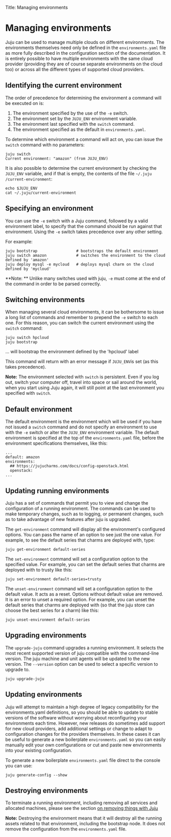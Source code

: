 Title: Managing environments

# Managing environments

Juju can be used to manage multiple clouds on different environments. The
environments themselves need only be defined in the `environments.yaml` file as
more fully described in the configuration section of the documentation. It is
entirely possible to have multiple environments with the same cloud provider
(providing they are of course separate environments on the cloud too) or across
all the different types of supported cloud providers.

## Identifying the current environment

The order of precedence for determining the environment a command will be
executed on is:

1. The environment specified by the use of the `-e` switch.
1. The environment set by the `JUJU_ENV` environment variable.
1. The environment last specified with the `switch` command.
1. The environment specified as the default in `environments.yaml`.

To determine which environment a command will act on, you can issue the `switch`
command with no parameters:

    juju switch
    Current environment: "amazon" (from JUJU_ENV)

It is also possible to determine the current environment by checking the
`JUJU_ENV` variable, and if that is empty, the contents of the file `~/.juju
/current-environment`:

    echo $JUJU_ENV
    cat ~/.juju/current-environment

## Specifying an environment

You can use the `-e` switch with a Juju command, followed by a valid environment
label, to specify that the command should be run against that environment. Using
the `-e` switch takes precedence over any other setting.

For example:

    juju bootstrap                 # bootstraps the default environment
    juju switch amazon             # switches the environment to the cloud defined by 'amazon'
    juju deploy mysql -e mycloud   # deploys mysql charm on the cloud defined by 'mycloud'

**Note: ** Unlike many switches used with juju, `-e` must come at the end of the
command in order to be parsed correctly.

## Switching environments

When managing several cloud environments, it can be bothersome to issue a long
list of commands and remember to prepend the `-e` switch to each one. For this
reason, you can switch the current environment using the `switch` command:

    juju switch hpcloud
    juju bootstrap

... will bootstrap the environment defined by the 'hpcloud' label

This command will return with an error message if `JUJU_ENV`is set (as this
takes precedence).

**Note:** The environment selected with `switch` is persistent. Even if you log
out, switch your computer off, travel into space or sail around the world, when
you start using Juju again, it will still point at the last environment you
specified with `switch`.

## Default environment

The default environment is the environment which will be used if you have not
issued a `switch` command and do not specify an environment to use with the `-e`
switch or alter the `JUJU_ENV` environment variable. The default environment is
specified at the top of the `environments.yaml` file, before the environment
specifications themselves, like this:

    ...
    default: amazon
    environments:
      ## https://jujucharms.com/docs/config-openstack.html
      openstack:
    ...

## Updating running environments

Juju has a set of commands that permit you to view and change the configuration
of a running environment. The commands can be used to make temporary changes,
such as to logging, or permanent changes, such as to take advantage of new
features after juju is upgraded.

The `get-environment` command will display all the environment's configured
options. You can pass the name of an option to see just the one value. For
example, to see the default series that charms are deployed with, type:

    juju get-environment default-series

The `set-environment` command will set a configuration option to the specified
value. For example, you can set the default series that charms are deployed with
to trusty like this:

    juju set-environment default-series=trusty

The `unset-environment` command will set a configuration option to the default
value. It acts as a reset. Options without default value are removed. It is an
error to unset a required option. For example, you can unset the default series
that charms are deployed with (so that the juju store can choose the best series
for a charm) like this:

    juju unset-environment default-series

## Upgrading environments

The `upgrade-juju` command upgrades a running environment. It selects the most
recent supported version of juju compatible with the command-line version. The
juju machine and unit agents will be updated to the new version. The `--version`
option can be used to select a specific version to upgrade to.

    juju upgrade-juju

## Updating environments

Juju will attempt to maintain a high degree of legacy compatibility for the
environments.yaml definitions, so you should be able to update to stable
versions of the software without worrying about reconfiguring your environments
each time. However, new releases do sometimes add support for new cloud
providers, add additional settings or change to adapt to configuration changes
for the providers themselves. In these cases it can be useful to generate a new
boilerplate `environments.yaml` so you can easily manually edit your own
configurations or cut and paste new environments into your existing
configuration.

To generate a new boilerplate `environments.yaml` file direct to the console you
can use:

    juju generate-config --show

## Destroying environments

To terminate a running environment, including removing all services and
allocated machines, please see the section
[on removing things with Juju](./charms-destroy.html#destroying-environments)

**Note:** Destroying the environment means that it will destroy all the running
assets related to that environment, including the bootstrap node. It does not
remove the configuration from the `environments.yaml` file.

